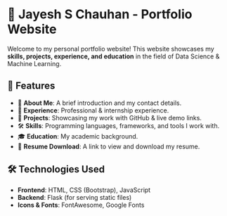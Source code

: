 # 🚀 Jayesh S Chauhan - Portfolio Website

Welcome to my personal portfolio website! This website showcases my **skills, projects, experience, and education** in the field of Data Science & Machine Learning.  

## 🌟 Features
- 📜 **About Me**: A brief introduction and my contact details.  
- 💼 **Experience**: Professional & internship experience.  
- 🔬 **Projects**: Showcasing my work with GitHub & live demo links.  
- 🛠 **Skills**: Programming languages, frameworks, and tools I work with.  
- 🎓 **Education**: My academic background.  
- 📄 **Resume Download**: A link to view and download my resume.  

## 🛠 Technologies Used
- **Frontend**: HTML, CSS (Bootstrap), JavaScript  
- **Backend**: Flask (for serving static files)  
- **Icons & Fonts**: FontAwesome, Google Fonts  

